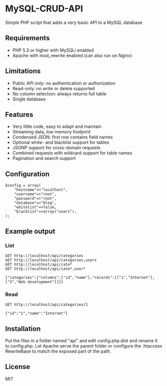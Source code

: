# MySQL-CRUD-API

Simple PHP script that adds a very basic API to a MySQL database

## Requirements

  - PHP 5.3 or higher with MySQLi enabled
  - Apache with mod_rewrite enabled (can also run on Nginx)

## Limitations

  - Public API only: no authentication or authorization
  - Read-only: no write or delete supported
  - No column selection: always returns full table
  - Single database

## Features

  - Very little code, easy to adapt and maintain
  - Streaming data, low memory footprint
  - Condensed JSON: first row contains field names
  - Optional white- and blacklist support for tables
  - JSONP support for cross-domain requests
  - Combined requests with wildcard support for table names
  - Pagination and search support

## Configuration

```
$config = array(
    "hostname"=>"localhost",
    "username"=>"root",
    "password"=>"root",
    "database"=>"blog",
    "whitelist"=>false,
    "blacklist"=>array("users"),
);
```

## Example output

### List

```
GET http://localhost/api/categories
GET http://localhost/api/categories,users
GET http://localhost/api/cate*
GET http://localhost/api/cate*,user*
```

```
{"categories":{"columns":["id","name"],"records":[["1","Internet"],["3","Web development"]]}}
```

### Read

```
GET http://localhost/api/categories/1
```

```
{"id":"1","name":"Internet"}
```

## Installation

Put the files in a folder named "api" and edit config.php.dist and rename it to config.php. Let Apache serve the parent folder or configure the .htaccess RewriteBase to match the exposed part of the path.

## License

MIT
